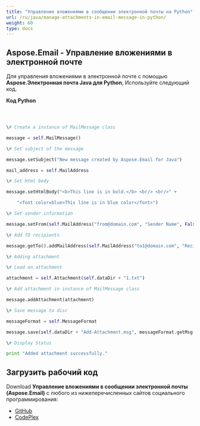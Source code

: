 ```yaml
---
title: "Управление вложениями в сообщении электронной почты на Python"
url: /ru/java/manage-attachments-in-email-message-in-python/
weight: 60
type: docs
---
```


## **Aspose.Email - Управление вложениями в электронной почте**
Для управления вложениями в электронной почте с помощью **Aspose.Электронная почта Java для Python**, Используйте следующий код.

**Код Python**

``` python



\# Create a instance of MailMessage class

message = self.MailMessage()

\# Set subject of the message

message.setSubject("New message created by Aspose.Email for Java")

mail_address = self.MailAddress

\# Set Html body

message.setHtmlBody("<b>This line is in bold.</b> <br/> <br/>" +

    "<font color=blue>This line is in blue color</font>")

\# Set sender information

message.setFrom(self.MailAddress("from@domain.com", "Sender Name", False))

\# Add TO recipients

message.getTo().addMailAddress(self.MailAddress("to1@domain.com", "Recipient 1", False))

\# Adding attachment

\# Load an attachment

attachment = self.Attachment(self.dataDir + "1.txt")

\# Add attachment in instance of MailMessage class

message.addAttachment(attachment)

\# Save message to disc

messageFormat = self.MessageFormat

message.save(self.dataDir + "Add-Attachment.msg", messageFormat.getMsg())

\# Display Status

print "Added attachment successfully."

```
## **Загрузить рабочий код**
Download **Управление вложениями в сообщении электронной почты (Aspose.Email)** с любого из нижеперечисленных сайтов социального программирования:

- [GitHub](https://github.com/aspose-email/Aspose.Email-for-Java/releases/tag/Aspose.Email_Java_for_Python-v1.0)
- [CodePlex](http://asposeemailjavapython.codeplex.com/releases/)

